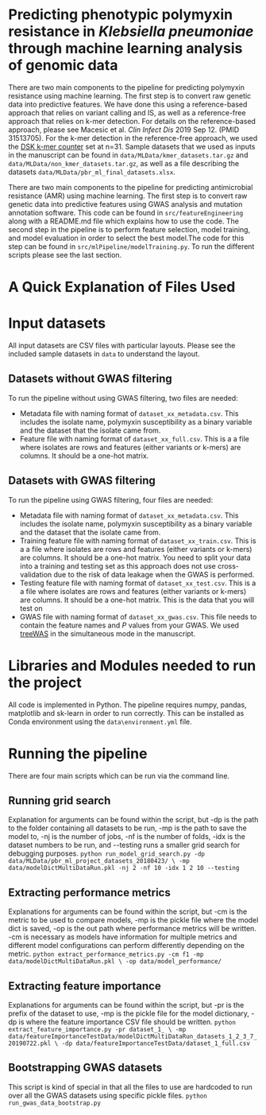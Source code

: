 # Predicting phenotypic polymyxin resistance in *Klebsiella pneumoniae* through machine learning analysis of genomic data

There are two main components to the pipeline for predicting polymyxin resistance using machine learning. The first step is to convert raw genetic data into predictive features. We have done this using a reference-based approach that relies on variant calling and IS, as well as a reference-free approach that relies on k-mer detection. For details on the reference-based approach, please see Macesic et al. *Clin Infect Dis* 2019 Sep 12. (PMID 31513705). For the k-mer detection in the reference-free approach, we used the [DSK k-mer counter](https://github.com/GATB/dsk) set at n=31. Sample datasets that we used as inputs in the manuscript can be found in `data/MLData/kmer_datasets.tar.gz` and `data/MLData/non_kmer_datasets.tar.gz`, as well as a file describing the datasets `data/MLData/pbr_ml_final_datasets.xlsx`.

There are two main components to the pipeline for predicting antimicrobial resistance (AMR) using machine learning. The first step is to convert raw genetic data into predictive features using GWAS analysis and mutation annotation software. This code can be found in `src/featureEngineering` along with a README.md file which explains how to use the code. The second step in the pipeline is to perform feature selection, model training, and model evaluation in order to select the best model.The code for this step can be found in `src/mlPipeline/modelTraining.py`. To run the different scripts please see the last section.

# A Quick Explanation of Files Used


# Input datasets
All input datasets are CSV files with particular layouts. Please see the included sample datasets in `data` to understand the layout.

## Datasets without GWAS filtering
To run the pipeline without using GWAS filtering, two files are needed:
- Metadata file with naming format of `dataset_xx_metadata.csv`. This includes the isolate name, polymyxin susceptibility as a binary variable and the dataset that the isolate came from.
- Feature file with naming format of `dataset_xx_full.csv`. This is a a file where isolates are rows and features (either variants or k-mers) are columns. It should be a one-hot matrix.

## Datasets with GWAS filtering
To run the pipeline using GWAS filtering, four files are needed:
- Metadata file with naming format of `dataset_xx_metadata.csv`. This includes the isolate name, polymyxin susceptibility as a binary variable and the dataset that the isolate came from.
- Training feature file with naming format of `dataset_xx_train.csv`. This is a a file where isolates are rows and features (either variants or k-mers) are columns. It should be a one-hot matrix. You need to split your data into a training and testing set as this approach does not use cross-validation due to the risk of data leakage when the GWAS is performed.
- Testing feature file with naming format of `dataset_xx_test.csv`. This is a a file where isolates are rows and features (either variants or k-mers) are columns. It should be a one-hot matrix. This is the data that you will test on
- GWAS file with naming format of `dataset_xx_gwas.csv`. This file needs to contain the feature names and *P* values from your GWAS. We used [treeWAS](https://github.com/caitiecollins/treeWAS) in the simultaneous mode in the manuscript.

# Libraries and Modules needed to run the project
All code is implemented in Python. The pipeline requires numpy, pandas, matplotlib and sk-learn in order to run correctly.
This can be installed as Conda environment using the `data\environment.yml` file.

# Running the pipeline
There are four main scripts which can be run via the command line.

## Running grid search
Explanation for arguments can be found within the script, but -dp is the path to the folder containing all datasets to be run, -mp is the path to save the model to, -nj is the number of jobs, -nf is the number of folds, -idx is the dataset numbers to be run, and --testing runs a smaller grid search for debugging purposes.
`python run_model_grid_search.py -dp data/MLData/pbr_ml_project_datasets_20180423/ \
-mp data/modelDictMultiDataRun.pkl -nj 2 -nf 10 -idx 1 2 10 --testing`

## Extracting performance metrics
Explanations for arguments can be found within the script, but -cm is the metric to be used to compare models, -mp is the pickle file where the model dict is saved, -op is the out path where performance metrics will be written. -cm is necessary as models have information for multiple metrics and different model configurations can perform differently depending on the metric.
`python extract_performance_metrics.py -cm f1 -mp data/modelDictMultiDataRun.pkl \
-op data/model_performance/`

## Extracting feature importance
Explanations for arguments can be found within the script, but -pr is the prefix of the dataset to use, -mp is the pickle file for the model dictionary, -dp is where the feature importance CSV file should be written.
`python extract_feature_importance.py -pr dataset_1_ \
-mp data/featureImportanceTestData/modelDictMultiDataRun_datasets_1_2_3_7_20190722.pkl \
-dp data/featureImportanceTestData/dataset_1_full.csv`

## Bootstrapping GWAS datasets
This script is kind of special in that all the files to use are hardcoded to run over all the GWAS datasets using specific pickle files.
`python run_gwas_data_bootstrap.py`
